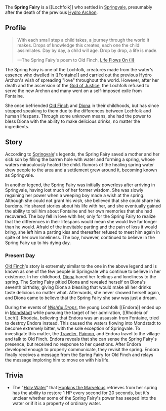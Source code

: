 
The **Spring Fairy** is a [[Lochfolk]] who settled in [Springvale](https://genshin-impact.fandom.com/wiki/Springvale "Springvale"), presumably after the death of the previous [Hydro Archon](https://genshin-impact.fandom.com/wiki/Hydro_Archon "Hydro Archon").

## Profile

> With each small step a child takes, a journey through the world it makes. Drops of knowledge this creates, each one the child assimilates. Day by day, a child will age. Drop by drop, a life is made.
> 
> —The Spring Fairy's poem to Old Finch, [Life Flows On (II)](https://genshin-impact.fandom.com/wiki/Life_Flows_On_(II) "Life Flows On (II)")

The Spring Fairy is one of the Lochfolk, creatures made from the water's essence who dwelled in [[Fontaine]] and carried out the previous Hydro Archon's wish of spreading "love" throughout the world. However, after her death and the ascension of the [God of Justice](https://genshin-impact.fandom.com/wiki/God_of_Justice "God of Justice"), the Lochfolk refused to serve the new Archon and many went on a self-imposed exile from Fontaine.

She once befriended [Old Finch](https://genshin-impact.fandom.com/wiki/Old_Finch "Old Finch") and [Diona](https://genshin-impact.fandom.com/wiki/Diona "Diona") in their childhoods, but has since stopped speaking to them due to the differences between Lochfolk and human lifespans. Through some unknown means, she had the power to bless Diona with the ability to make delicious drinks, no matter the ingredients.

## Story

According to [Springvale](https://genshin-impact.fandom.com/wiki/Springvale "Springvale")'s legends, the Spring Fairy saved a mother and her sick son by filling the barren hole with water and forming a spring, whose waters miraculously healed the child. Rumors of the healing spring water drew people to the area and a settlement grew around it, becoming known as Springvale.

In another legend, the Spring Fairy was initially powerless after arriving in Springvale, having lost much of her former wisdom. She was slowly regaining her power when a weeping boy made a wish at the spring. Although she could not grant his wish, she believed that she could share his burdens. He shared stories about his life with her, and she eventually gained the ability to tell him about Fontaine and her own memories that she had recovered. The boy fell in love with her, only for the Spring Fairy to realize that the differences in their lifespans would mean she would live far longer than he would. Afraid of the inevitable parting and the pain of loss it would bring, she left him a parting kiss and thereafter refused to meet him again in spite of her own loneliness. The boy, however, continued to believe in the Spring Fairy up to his dying day.

### Present Day

[Old Finch](https://genshin-impact.fandom.com/wiki/Old_Finch "Old Finch")'s story is extremely similar to the one in the above legend and is known as one of the few people in Springvale who continue to believe in her existence. In her childhood, [Diona](https://genshin-impact.fandom.com/wiki/Diona "Diona") bared her feelings and loneliness to the spring. The Spring Fairy pitied Diona and revealed herself on Diona's seventh birthday, giving Diona a blessing that would make all her drinks taste delicious no matter what. Afterwards, she never showed herself again, and Diona came to believe that the Spring Fairy she saw was just a dream.

During the events of _[Wishful Drops](https://genshin-impact.fandom.com/wiki/Wishful_Drops "Wishful Drops")_, the young Lochfolk [[Endora]] ended up in [Mondstadt](https://genshin-impact.fandom.com/wiki/Mondstadt "Mondstadt") while pursuing the target of her admiration, [[Rhodeia of Loch]]. Rhodeia, believing that Endora was an assassin from Fontaine, tried to destroy Endora instead. This caused the waters flowing into Mondstadt to become extremely bitter, with the sole exception of Springvale. To investigate this matter, the [Traveler](https://genshin-impact.fandom.com/wiki/Traveler "Traveler"), [Paimon](https://genshin-impact.fandom.com/wiki/Paimon "Paimon"), and Endora travel to the village and talk to Old Finch. Endora reveals that she can sense the Spring Fairy's presence, but received no response to her questions. After Endora developed enough to properly communicate, they revisit the spring. Endora finally receives a message from the Spring Fairy for Old Finch and relays the message imploring him to move on with his life.

## Trivia

-   The "[Holy Water](https://genshin-impact.fandom.com/wiki/Holy_Water "Holy Water")" that [Hopkins the Marvelous](https://genshin-impact.fandom.com/wiki/Hopkins_the_Marvelous "Hopkins the Marvelous") retrieves from her spring has the ability to restore 1 HP every second for 20 seconds, but it's unclear whether some of the Spring Fairy's power has seeped into the water or if it is a property of ordinary water.